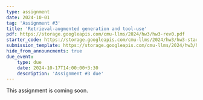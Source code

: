 ```yaml
---
type: assignment
date: 2024-10-01
tag: 'Assignment #3'
title: 'Retrieval-augmented generation and tool-use'
pdf: https://storage.googleapis.com/cmu-llms/2024/hw3/hw3-rev0.pdf
starter_code: https://storage.googleapis.com/cmu-llms/2024/hw3/hw3-starter-code-2024.1.1.zip
submission_template: https://storage.googleapis.com/cmu-llms/2024/hw3/hw3-submission-template.pdf
hide_from_announcments: true
due_event: 
    type: due
    date: 2024-10-17T14:00:00+3:30
    description: 'Assignment #3 due'
---
```


This assignment is coming soon.
